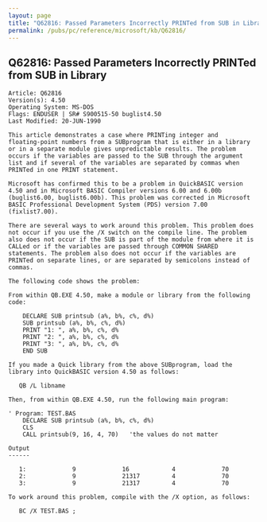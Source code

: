 ```yaml
---
layout: page
title: "Q62816: Passed Parameters Incorrectly PRINTed from SUB in Library"
permalink: /pubs/pc/reference/microsoft/kb/Q62816/
---
```


## Q62816: Passed Parameters Incorrectly PRINTed from SUB in Library

	Article: Q62816
	Version(s): 4.50
	Operating System: MS-DOS
	Flags: ENDUSER | SR# S900515-50 buglist4.50
	Last Modified: 20-JUN-1990
	
	This article demonstrates a case where PRINTing integer and
	floating-point numbers from a SUBprogram that is either in a library
	or in a separate module gives unpredictable results. The problem
	occurs if the variables are passed to the SUB through the argument
	list and if several of the variables are separated by commas when
	PRINTed in one PRINT statement.
	
	Microsoft has confirmed this to be a problem in QuickBASIC version
	4.50 and in Microsoft BASIC Compiler versions 6.00 and 6.00b
	(buglist6.00, buglist6.00b). This problem was corrected in Microsoft
	BASIC Professional Development System (PDS) version 7.00
	(fixlist7.00).
	
	There are several ways to work around this problem. This problem does
	not occur if you use the /X switch on the compile line. The problem
	also does not occur if the SUB is part of the module from where it is
	CALLed or if the variables are passed through COMMON SHARED
	statements. The problem also does not occur if the variables are
	PRINTed on separate lines, or are separated by semicolons instead of
	commas.
	
	The following code shows the problem:
	
	From within QB.EXE 4.50, make a module or library from the following
	code:
	
	    DECLARE SUB printsub (a%, b%, c%, d%)
	    SUB printsub (a%, b%, c%, d%)
	    PRINT "1: ", a%, b%, c%, d%
	    PRINT "2: ", a%, b%, c%, d%
	    PRINT "3: ", a%, b%, c%, d%
	    END SUB
	
	If you made a Quick library from the above SUBprogram, load the
	library into QuickBASIC version 4.50 as follows:
	
	   QB /L libname
	
	Then, from within QB.EXE 4.50, run the following main program:
	
	' Program: TEST.BAS
	    DECLARE SUB printsub (a%, b%, c%, d%)
	    CLS
	    CALL printsub(9, 16, 4, 70)   'the values do not matter
	
	Output
	------
	
	   1:             9             16            4             70
	   2:             9             21317         4             70
	   3:             9             21317         4             70
	
	To work around this problem, compile with the /X option, as follows:
	
	   BC /X TEST.BAS ;

